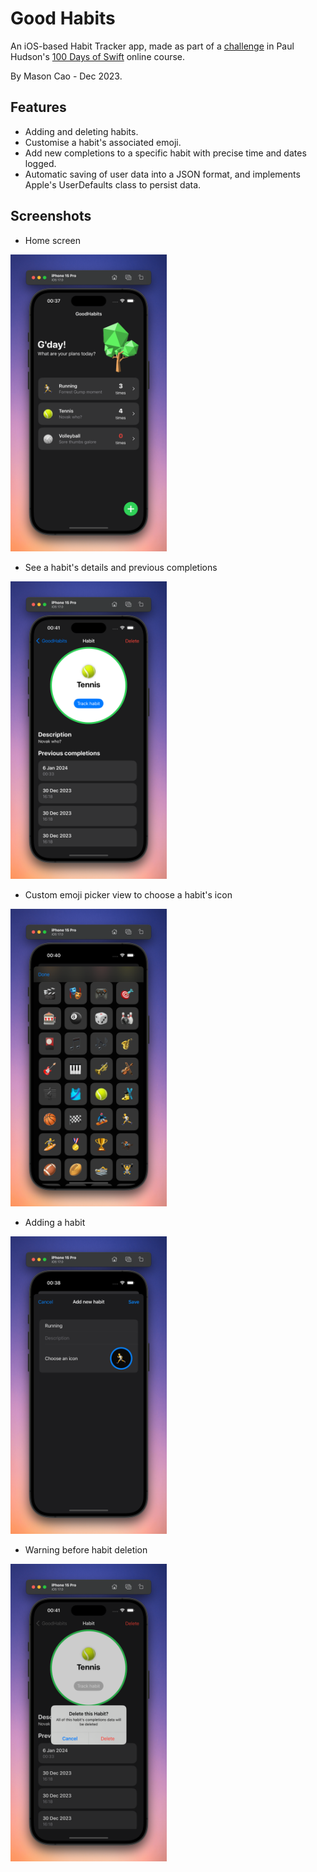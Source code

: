 # Good Habits
An iOS-based Habit Tracker app, made as part of a [challenge](https://www.hackingwithswift.com/guide/ios-swiftui/4/3/challenge) in Paul Hudson's [100 Days of Swift](https://www.hackingwithswift.com/100/swiftui/) online course.

By Mason Cao - Dec 2023.

## Features
- Adding and deleting habits. 
- Customise a habit's associated emoji.
- Add new completions to a specific habit with precise time and dates logged.
- Automatic saving of user data into a JSON format, and implements Apple's UserDefaults class to persist data.

## Screenshots
- Home screen  
<img src="GoodHabits Previews/Home View.png" width="250">

- See a habit's details and previous completions  
<img src="GoodHabits Previews/Habit Detail View.png" width="250">

- Custom emoji picker view to choose a habit's icon  
<img src="GoodHabits Previews/Emoji Picker View.png" width="250">

- Adding a habit
<img src="GoodHabits Previews/Add Habit View.png" width="250">

- Warning before habit deletion
<img src="GoodHabits Previews/Habit Delete Alert.png" width="250">


